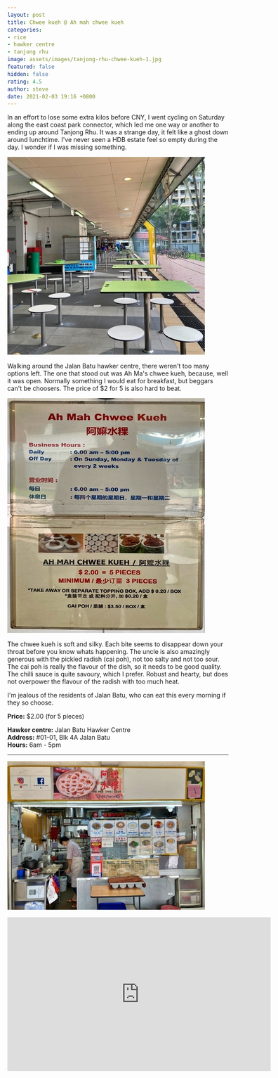 ```yaml
---
layout: post
title: Chwee kueh @ Ah mah chwee kueh
categories:
- rice
- hawker centre
- tanjong rhu
image: assets/images/tanjong-rhu-chwee-kueh-1.jpg
featured: false
hidden: false
rating: 4.5
author: steve
date: 2021-02-03 19:16 +0800
---
```

In an effort to lose some extra kilos before CNY, I went cycling on Saturday along the east coast park connector, which led me one way or another to ending up around Tanjong Rhu. It was a strange day, it felt like a ghost down around lunchtime. I've never seen a HDB estate feel so empty during the day. I wonder if I was missing something.

![Jalan batu empty](/assets/images/tanjong-rhu-chwee-kueh-4.jpg "Jalan batu empty")

Walking around the Jalan Batu hawker centre, there weren't too many options left. The one that stood out was Ah Ma's chwee kueh, because, well it was open. Normally something I would eat for breakfast, but beggars can't be choosers. The price of $2 for 5 is also hard to beat.

![Ah mah chwee kueh prices](/assets/images/tanjong-rhu-chwee-kueh-3.jpg "Ah mah chwee kueh prices")

The chwee kueh is soft and silky. Each bite seems to disappear down your throat before you know whats happening. The uncle is also amazingly generous with the pickled radish (cai poh), not too salty and not too sour. The cai poh is really the flavour of the dish, so it needs to be good quality. The chilli sauce is quite savoury, which I prefer. Robust and hearty, but does not overpower the flavour of the radish with too much heat.

I'm jealous of the residents of Jalan Batu, who can eat this every morning if they so choose.

**Price:** $2.00 (for 5 pieces)

**Hawker centre:** Jalan Batu Hawker Centre  
**Address:** #01-01, Blk 4A Jalan Batu  
**Hours:** 6am - 5pm  

***  

![Ah mah chwee kueh](/assets/images/tanjong-rhu-chwee-kueh-2.jpg "Ah mah chwee kueh")

<iframe src="https://www.google.com/maps/embed?pb=!1m18!1m12!1m3!1d3988.7875388644543!2d103.88173431453849!3d1.3024279990500607!2m3!1f0!2f0!3f0!3m2!1i1024!2i768!4f13.1!3m3!1m2!1s0x31da1844229b47eb%3A0xc42fb9031ffa9e5f!2sJalan%20Batu%20Market%20%26%20Food%20Centre!5e0!3m2!1sen!2ssg!4v1611844395446!5m2!1sen!2ssg" width="600" height="350" frameborder="0" style="border:0;" allowfullscreen="" aria-hidden="false" tabindex="0"></iframe>